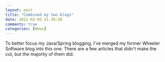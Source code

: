 ```yaml
---
layout: post
title: "Combined my two blogs"
date: 2012-05-05 21:39:30
comments: true
categories: [News]
---
```

To better focus my Java/Spring blogging, I've merged my former Wheeler Software blog into this one. There are a few articles that didn't make the cut, but the majority of them did.

